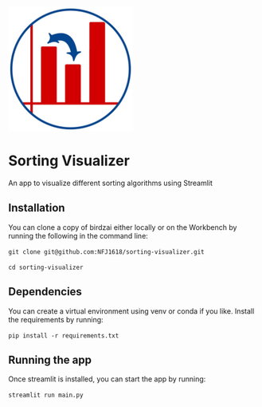 <img src="./logo.jpg" alt="logo" height="250"/>

# Sorting Visualizer
An app to visualize different sorting algorithms using Streamlit


## Installation

You can clone a copy of birdzai either locally or on the Workbench by running the following in the command line: 

`git clone git@github.com:NFJ1618/sorting-visualizer.git`

`cd sorting-visualizer`

## Dependencies

You can create a virtual environment using venv or conda if you like. Install the requirements by running:

`pip install -r requirements.txt`

## Running the app

Once streamlit is installed, you can start the app by running:

 `streamlit run main.py`
